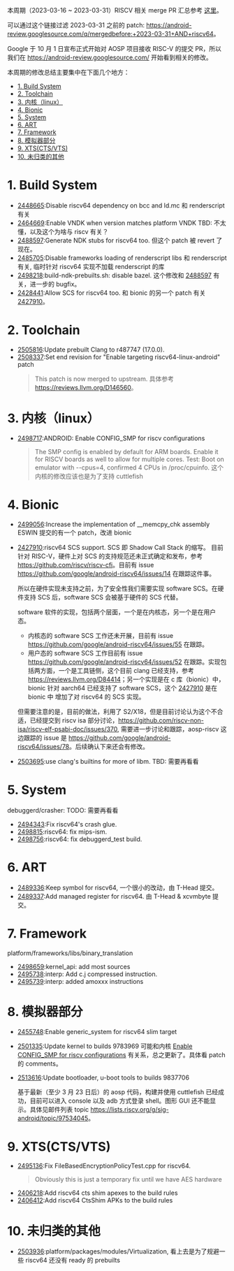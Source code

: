 本周期（2023-03-16 ~ 2023-03-31）RISCV 相关 merge PR 汇总参考 [这里][1]。

可以通过这个链接过滤 2023-03-31 之前的 patch: <https://android-review.googlesource.com/q/mergedbefore:+2023-03-31+AND+riscv64>。

Google 于 10 月 1 日宣布正式开始对 AOSP 项目接收 RISC-V 的提交 PR，所以我们在 <https://android-review.googlesource.com/> 开始看到相关的修改。

本周期的修改总结主要集中在下面几个地方：

<!-- TOC -->

- [1. Build System](#1-build-system)
- [2. Toolchain](#2-toolchain)
- [3. 内核（linux）](#3-内核linux)
- [4. Bionic](#4-bionic)
- [5. System](#5-system)
- [6. ART](#6-art)
- [7. Framework](#7-framework)
- [8. 模拟器部分](#8-模拟器部分)
- [9. XTS(CTS/VTS)](#9-xtsctsvts)
- [10. 未归类的其他](#10-未归类的其他)

<!-- /TOC -->

# 1. Build System

- [2448665][2448665]:Disable riscv64 dependency on bcc and ld.mc
  和 renderscript 有关
- [2464669][2464669]:Enable VNDK when version matches platform VNDK
  TBD: 不太懂，以及这个为啥与 riscv 有关？
- [2488597][2488597]:Generate NDK stubs for riscv64 too. 但这个 patch 被 revert 了现在。
- [2485705][2485705]:Disable frameworks loading of renderscript libs
  和 renderscript 有关, 临时针对 riscv64 实现不加载 renderscript 的库
- [2498218][2498218]:build-ndk-prebuilts.sh: disable bazel. 这个修改和 [2488597][2488597] 有关，进一步的 bugfix。
- [2428441][2428441]:Allow SCS for riscv64 too. 和 bionic 的另一个 patch 有关 [2427910][2427910]。

# 2. Toolchain

- [2505816][2505816]:Update prebuilt Clang to r487747 (17.0.0).
- [2508337][2508337]:Set end revision for "Enable targeting riscv64-linux-android" patch
  > This patch is now merged to upstream.
  具体参考 <https://reviews.llvm.org/D146560>。

# 3. 内核（linux）

- [2498717][2498717]:ANDROID: Enable CONFIG_SMP for riscv configurations
  > The SMP config is enabled by default for ARM boards. Enable it for
  > RISCV boards as well to allow for multiple cores.
  > Test: Boot on emulator with --cpus=4, confirmed 4 CPUs in /proc/cpuinfo.
  这个内核的修改应该也是为了支持 cuttlefish

# 4. Bionic

- [2499056][2499056]:Increase the implementation of __memcpy_chk assembly
  ESWIN 提交的有一个 patch，改进 bionic
- [2427910][2427910]:riscv64 SCS support. SCS 即 Shadow Call Stack 的缩写。
  目前针对 RISC-V，硬件上对 SCS 的支持规范还未正式确定和发布，参考 <https://github.com/riscv/riscv-cfi>。目前有 issue <https://github.com/google/android-riscv64/issues/14> 在跟踪这件事。

  所以在硬件实现未支持之前，为了安全性我们需要实现 software SCS。在硬件支持 SCS 后，software SCS 会被基于硬件的 SCS 代替。

  software 软件的实现，包括两个层面，一个是在内核态，另一个是在用户态。
  - 内核态的 software SCS 工作还未开展，目前有 issue <https://github.com/google/android-riscv64/issues/55> 在跟踪。
  - 用户态的 software SCS 工作目前有 issue <https://github.com/google/android-riscv64/issues/52> 在跟踪。实现包括两方面，一个是工具链侧，这个目前 clang 已经支持，参考 <https://reviews.llvm.org/D84414>；另一个实现是在 c 库（bionic）中，bionic 针对 aarch64 已经支持了 software SCS，这个 [2427910][2427910] 是在 bionic 中 增加了对 riscv64 的 SCS 实现。

  但需要注意的是，目前的做法，利用了 S2/X18，但是目前讨论认为这个不合适，已经提交到 riscv isa 部分讨论，<https://github.com/riscv-non-isa/riscv-elf-psabi-doc/issues/370>, 需要进一步讨论和跟踪，aosp-riscv 这边跟踪的 issue 是 <https://github.com/google/android-riscv64/issues/78>。后续确认下来还会有修改。

- [2503695][2503695]:use clang's builtins for more of libm. TBD: 需要再看看

# 5. System

debuggerd/crasher: TODO: 需要再看看
- [2494343][2494343]:Fix riscv64's crash glue. 
- [2498815][2498815]:riscv64: fix mips-ism.
- [2498756][2498756]:riscv64: fix debuggerd_test build.

# 6. ART

- [2489336][2489336]:Keep symbol for riscv64, 一个很小的改动，由 T-Head 提交。
- [2489337][2489337]:Add managed register for riscv64. 由 T-Head & xcvmbyte 提交。

# 7. Framework

platform/frameworks/libs/binary_translation
- [2498659][2498659]:kernel_api: add most sources
- [2495738][2495738]:interp: Add c.j compressed instruction.
- [2495739][2495739]:interp: added amoxxx instructions

# 8. 模拟器部分

- [2455748][2455748]:Enable generic_system for riscv64 slim target
- [2501335][2501335]:Update kernel to builds 9783969
  可能和内核 [Enable CONFIG_SMP for riscv configurations][2498717] 有关系，总之更新了。具体看 patch 的 comments。
- [2513616][2513616]:Update bootloader, u-boot tools to builds 9837706
  
  基于最新（至少 3 月 23 日后）的 aosp 代码，构建并使用 cuttlefish 已经成功，目前可以进入 console 以及 adb 方式登录 shell。图形 GUI 还不能显示。具体见邮件列表 topic <https://lists.riscv.org/g/sig-android/topic/97534045>。

# 9. XTS(CTS/VTS)

- [2495136][2495136]:Fix FileBasedEncryptionPolicyTest.cpp for riscv64.
  > Obviously this is just a temporary fix until we have AES hardware
- [2406218][2406218]:Add riscv64 cts shim apexes to the build rules
- [2406412][2406412]:Add riscv64 CtsShim APKs to the build rules

# 10. 未归类的其他

- [2503936][2503936]:platform/packages/modules/Virtualization, 看上去是为了规避一些 riscv64 还没有 ready 的 prebuilts

[1]: https://unicornx.github.io/android-review/aosp-riscv-2023-02-03.html


[2448665]:https://android-review.googlesource.com/c/platform/build/+/2448665
[2464669]:https://android-review.googlesource.com/c/platform/build/soong/+/2464669
[2495136]:https://android-review.googlesource.com/c/platform/cts/+/2495136
[2455748]:https://android-review.googlesource.com/c/device/google/cuttlefish/+/2455748
[2494343]:https://android-review.googlesource.com/c/platform/system/core/+/2494343
[2488597]:https://android-review.googlesource.com/c/platform/build/soong/+/2488597
[2485705]:https://android-review.googlesource.com/c/platform/build/+/2485705
[2498218]:https://android-review.googlesource.com/c/platform/build/soong/+/2498218
[2498717]:https://android-review.googlesource.com/c/kernel/common/+/2498717
[2498815]:https://android-review.googlesource.com/c/platform/system/core/+/2498815
[2498659]:https://android-review.googlesource.com/c/platform/frameworks/libs/binary_translation/+/2498659
[2498756]:https://android-review.googlesource.com/c/platform/system/core/+/2498756
[2499056]:https://android-review.googlesource.com/c/platform/bionic/+/2499056
[2427910]:https://android-review.googlesource.com/c/platform/bionic/+/2427910
[2428441]:https://android-review.googlesource.com/c/platform/build/soong/+/2428441
[2501335]:https://android-review.googlesource.com/c/device/google/cuttlefish_prebuilts/+/2501335
[2503936]:https://android-review.googlesource.com/c/platform/packages/modules/Virtualization/+/2503936
[2503695]:https://android-review.googlesource.com/c/platform/bionic/+/2503695
[2406218]:https://android-review.googlesource.com/c/platform/system/apex/+/2406218
[2406412]:https://android-review.googlesource.com/c/platform/frameworks/base/+/2406412
[2505816]:https://android-review.googlesource.com/c/platform/prebuilts/clang/host/linux-x86/+/2505816
[2495738]:https://android-review.googlesource.com/c/platform/frameworks/libs/binary_translation/+/2495738
[2495739]:https://android-review.googlesource.com/c/platform/frameworks/libs/binary_translation/+/2495739
[2508337]:https://android-review.googlesource.com/c/toolchain/llvm_android/+/2508337
[2489336]:https://android-review.googlesource.com/c/platform/art/+/2489336
[2489337]:https://android-review.googlesource.com/c/platform/art/+/2489337
[2513616]:https://android-review.googlesource.com/c/device/google/cuttlefish_prebuilts/+/2513616